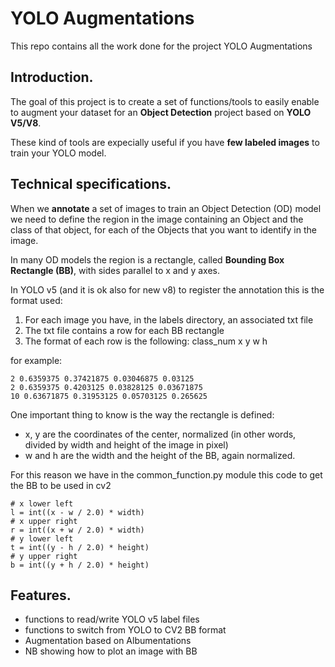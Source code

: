 # YOLO Augmentations
This repo contains all the work done for the project YOLO Augmentations

## Introduction.
The goal of this project is to create a set of functions/tools to easily enable to augment your dataset for an **Object Detection** project
based on **YOLO V5/V8**.

These kind of tools are expecially useful if you have **few labeled images** to train your YOLO model.

## Technical specifications.
When we **annotate** a set of images to train an Object Detection (OD) model we need to define the region in the image containing an Object and the class of that object, for each of the Objects that you want to identify in the image.

In many OD models the region is a rectangle, called **Bounding Box Rectangle (BB)**, with sides parallel to x and y axes.

In YOLO v5 (and it is ok also for new v8) to register the annotation this is the format used:
1. For each image you have, in the labels directory, an associated txt file
2. The txt file contains a row for each BB rectangle
3. The format of each row is the following: class_num x y w h

for example:
```
2 0.6359375 0.37421875 0.03046875 0.03125
2 0.6359375 0.4203125 0.03828125 0.03671875
10 0.63671875 0.31953125 0.05703125 0.265625
```

One important thing to know is the way the rectangle is defined:
* x, y are the coordinates of the center, normalized (in other words, divided by width and height of the image in pixel)
* w and h are the width and the height of the BB, again normalized.

For this reason we have in the common_function.py module this code to get the BB to be used in cv2
```
# x lower left
l = int((x - w / 2.0) * width)
# x upper right
r = int((x + w / 2.0) * width)
# y lower left
t = int((y - h / 2.0) * height)
# y upper right
b = int((y + h / 2.0) * height)
```

    
## Features.
* functions to read/write YOLO v5 label files
* functions to switch from YOLO to CV2 BB format
* Augmentation based on Albumentations
* NB showing how to plot an image with BB

